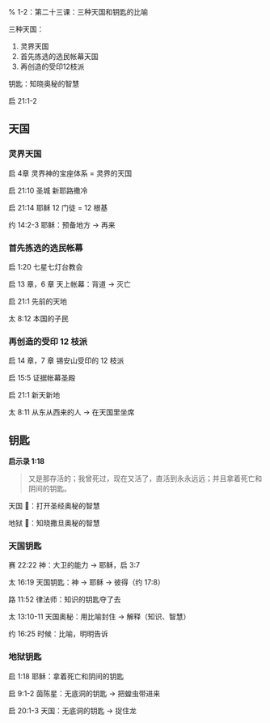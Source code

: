 % 1-2：第二十三课：三种天国和钥匙的比喻

三种天国：

1. 灵界天国
2. 首先拣选的选民帐幕天国
3. 再创造的受印12枝派

钥匙：知晓奥秘的智慧

启 21:1-2

## 天国

### 灵界天国

启 4章 灵界神的宝座体系 = 灵界的天国

启 21:10 圣城 新耶路撒冷

启 21:14 耶稣 12 门徒 = 12 根基

约 14:2-3 耶稣：预备地方 → 再来

### 首先拣选的选民帐幕

启 1:20 七星七灯台教会

启 13 章，6 章 天上帐幕：背道 → 灭亡

启 21:1 先前的天地

太 8:12 本国的子民

### 再创造的受印 12 枝派

启 14 章，7 章 锡安山受印的 12 枝派

启 15:5 证据帐幕圣殿

启 21:1 新天新地

太 8:11 从东从西来的人 → 在天国里坐席

## 钥匙

__启示录 1:18__

> 又是那存活的；我曾死过，现在又活了，直活到永永远远；并且拿着死亡和阴间的钥匙。

天国 🔑：打开圣经奥秘的智慧

地狱 🔑：知晓撒旦奥秘的智慧

### 天国钥匙

赛 22:22 神：大卫的能力 → 耶稣，启 3:7

太 16:19 天国钥匙：神 → 耶稣 → 彼得（约 17:8）

路 11:52 律法师：知识的钥匙夺了去

太 13:10-11 天国奥秘：用比喻封住 → 解释（知识、智慧）

约 16:25 时候：比喻，明明告诉

### 地狱钥匙

启 1:18 耶稣：拿着死亡和阴间的钥匙

启 9:1-2 茵陈星：无底洞的钥匙 → 把蝗虫带进来

启 20:1-3 天国：无底洞的钥匙 → 捉住龙
